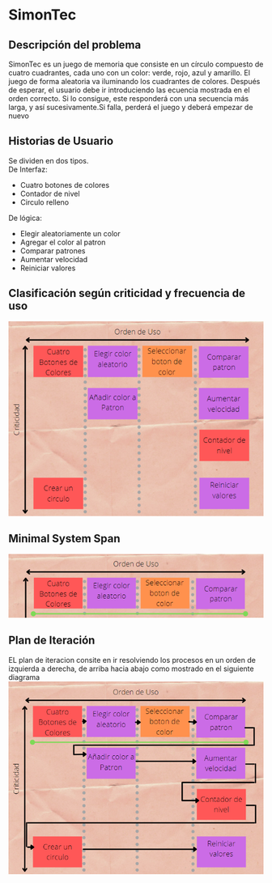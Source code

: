 # SimonTec
## Descripción del problema

SimonTec es un juego de memoria que consiste en un círculo compuesto de 
cuatro cuadrantes, cada uno con un color: verde, rojo, azul y amarillo. 
El juego de forma aleatoria va iluminando los cuadrantes de colores. 
Después de esperar, el usuario debe ir introduciendo las ecuencia mostrada 
en el orden correcto. Si lo consigue, este responderá con una secuencia 
más larga, y así sucesivamente.Si falla, perderá el juego y deberá empezar 
de nuevo

## Historias de Usuario

Se dividen en dos tipos. 
<br>
De Interfaz:<br>
* Cuatro botones de colores
* Contador de nivel
* Circulo relleno

De lógica:
* Elegir aleatoriamente un color
* Agregar el color al patron
* Comparar patrones
* Aumentar velocidad
* Reiniciar valores

## Clasificación según criticidad y frecuencia de uso
![alt text][logo1]

[Logo1]: https://github.com/Tzornti/SimonTec/raw/main/Imagenes/Organizacion.png "Logo Title Text 2"

## Minimal System Span
![alt text][logo2]

[logo2]: https://github.com/Tzornti/SimonTec/raw/main/Imagenes/minimal.png "Logo Title Text 3"

## Plan de Iteración
EL plan de iteracion consite en ir resolviendo los procesos en un orden de izquierda a derecha, de arriba 
hacia abajo como mostrado en el siguiente diagrama
![alt text][logo3]

[logo3]: https://github.com/Tzornti/SimonTec/raw/main/Imagenes/Iteracion.png "Logo Title Text 4"
